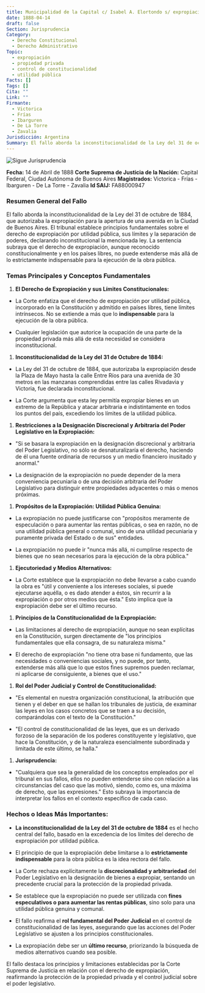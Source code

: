 ```yaml
---
title: Municipalidad de la Capital c/ Isabel A. Elortondo s/ expropiación - inconstitucionalidad de la Ley del 31 de octubre de 1884
date: 1888-04-14
draft: false
Section: Jurisprudencia
Category:
  - Derecho Constitucional
  - Derecho Administrativo
Topic:
  - expropiación
  - propiedad privada
  - control de constitucionalidad
  - utilidad pública
Facts: []
Tags: []
Cita: ""
Link: ""
Firmante:
  - Victorica
  - Frías
  - Ibarguren
  - De La Torre
  - Zavalia
Jurisdicción: Argentina
Summary: El fallo aborda la inconstitucionalidad de la Ley del 31 de octubre de 1884, que autorizaba la expropiación para la apertura de una avenida en la Ciudad de Buenos Aires. El tribunal establece principios fundamentales sobre el derecho de expropiación por utilidad pública, sus límites y la separación de poderes, declarando inconstitucional la mencionada ley. La sentencia subraya que el derecho de expropiación, aunque reconocido constitucionalmente y en los países libres, no puede extenderse más allá de lo estrictamente indispensable para la ejecución de la obra pública.
---
```

![Sigue Jurisprudencia](https://img.shields.io/badge/Sección-Jurisprudencia-blue)

**Fecha:** 14 de Abril de 1888 **Corte Suprema de Justicia de la Nación:** Capital Federal, Ciudad Autónoma de Buenos Aires **Magistrados:** Victorica - Frías - Ibarguren - De La Torre - Zavalia **Id SAIJ:** FA88000947

### **Resumen General del Fallo**

El fallo aborda la inconstitucionalidad de la Ley del 31 de octubre de 1884, que autorizaba la expropiación para la apertura de una avenida en la Ciudad de Buenos Aires. El tribunal establece principios fundamentales sobre el derecho de expropiación por utilidad pública, sus límites y la separación de poderes, declarando inconstitucional la mencionada ley. La sentencia subraya que el derecho de expropiación, aunque reconocido constitucionalmente y en los países libres, no puede extenderse más allá de lo estrictamente indispensable para la ejecución de la obra pública.

### **Temas Principales y Conceptos Fundamentales**

1.  **El Derecho de Expropiación y sus Límites Constitucionales:**
    

*   La Corte enfatiza que el derecho de expropiación por utilidad pública, incorporado en la Constitución y admitido en países libres, tiene límites intrínsecos. No se extiende a más que lo **indispensable** para la ejecución de la obra pública.
    
*   Cualquier legislación que autorice la ocupación de una parte de la propiedad privada más allá de esta necesidad se considera inconstitucional.
    

1.  **Inconstitucionalidad de la Ley del 31 de Octubre de 1884:**
    

*   La Ley del 31 de octubre de 1884, que autorizaba la expropiación desde la Plaza de Mayo hasta la calle Entre Ríos para una avenida de 30 metros en las manzanas comprendidas entre las calles Rivadavia y Victoria, fue declarada inconstitucional.
    
*   La Corte argumenta que esta ley permitía expropiar bienes en un extremo de la República y atacar arbitraria e indistintamente en todos los puntos del país, excediendo los límites de la utilidad pública.
    

1.  **Restricciones a la Designación Discrecional y Arbitraria del Poder Legislativo en la Expropiación:**
    

*   "Si se basara la expropiación en la designación discrecional y arbitraria del Poder Legislativo, no sólo se desnaturalizaría el derecho, haciendo de él una fuente ordinaria de recursos y un medio financiero inusitado y anormal."
    
*   La designación de la expropiación no puede depender de la mera conveniencia pecuniaria o de una decisión arbitraria del Poder Legislativo para distinguir entre propiedades adyacentes o más o menos próximas.
    

1.  **Propósitos de la Expropiación: Utilidad Pública Genuina:**
    

*   La expropiación no puede justificarse con "propósitos meramente de especulación o para aumentar las rentas públicas, o sea en razón, no de una utilidad pública general o comunal, sino de una utilidad pecuniaria y puramente privada del Estado o de sus" entidades.
    
*   La expropiación no puede ir "nunca más allá, ni cumplirse respecto de bienes que no sean necesarios para la ejecución de la obra pública."
    

1.  **Ejecutoriedad y Medios Alternativos:**
    

*   La Corte establece que la expropiación no debe llevarse a cabo cuando la obra es "útil y conveniente a los intereses sociales, si puede ejecutarse aquélla, o es dado atender a éstos, sin recurrir a la expropiación o por otros medios que ésta." Esto implica que la expropiación debe ser el último recurso.
    

1.  **Principios de la Constitucionalidad de la Expropiación:**
    

*   Las limitaciones al derecho de expropiación, aunque no sean explícitas en la Constitución, surgen directamente de "los principios fundamentales que ella consagra, de su naturaleza misma."
    
*   El derecho de expropiación "no tiene otra base ni fundamento, que las necesidades o conveniencias sociales, y no puede, por tanto, extenderse más allá que lo que estos fines supremos pueden reclamar, ni aplicarse de consiguiente, a bienes que el uso."
    

1.  **Rol del Poder Judicial y Control de Constitucionalidad:**
    

*   "Es elemental en nuestra organización constitucional, la atribución que tienen y el deber en que se hallan los tribunales de justicia, de examinar las leyes en los casos concretos que se traen a su decisión, comparándolas con el texto de la Constitución."
    
*   "El control de constitucionalidad de las leyes, que es un derivado forzoso de la separación de los poderes constituyente y legislativo, que hace la Constitución, y de la naturaleza esencialmente subordinada y limitada de este último, se halla."
    

1.  **Jurisprudencia:**
    

*   "Cualquiera que sea la generalidad de los conceptos empleados por el tribunal en sus fallos, ellos no pueden entenderse sino con relación a las circunstancias del caso que las motivó, siendo, como es, una máxima de derecho, que las expresiones." Esto subraya la importancia de interpretar los fallos en el contexto específico de cada caso.
    

### **Hechos o Ideas Más Importantes:**

*   **La inconstitucionalidad de la Ley del 31 de octubre de 1884** es el hecho central del fallo, basado en la excedencia de los límites del derecho de expropiación por utilidad pública.
    
*   El principio de que la expropiación debe limitarse a lo **estrictamente indispensable** para la obra pública es la idea rectora del fallo.
    
*   La Corte rechaza explícitamente la **discrecionalidad y arbitrariedad** del Poder Legislativo en la designación de bienes a expropiar, sentando un precedente crucial para la protección de la propiedad privada.
    
*   Se establece que la expropiación no puede ser utilizada con **fines especulativos o para aumentar las rentas públicas**, sino solo para una utilidad pública genuina y comunal.
    
*   El fallo reafirma el **rol fundamental del Poder Judicial** en el control de constitucionalidad de las leyes, asegurando que las acciones del Poder Legislativo se ajusten a los principios constitucionales.
    
*   La expropiación debe ser un **último recurso**, priorizando la búsqueda de medios alternativos cuando sea posible.
    

El fallo destaca los principios y limitaciones establecidas por la Corte Suprema de Justicia en relación con el derecho de expropiación, reafirmando la protección de la propiedad privada y el control judicial sobre el poder legislativo.
